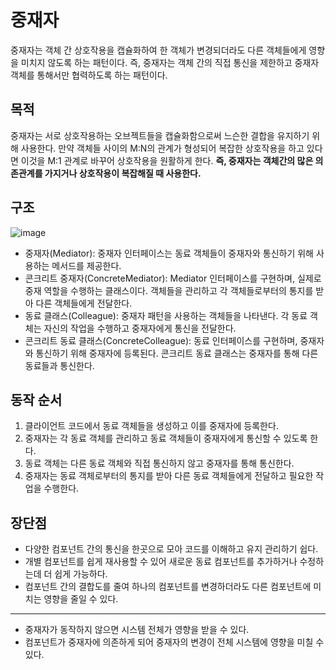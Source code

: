 # 중재자
중재자는 객체 간 상호작용을 캡슐화하여 한 객체가 변경되더라도 다른 객체들에게 영향을 미치지 않도록 하는 패턴이다. 즉, 중재자는 객체 간의 직접 통신을 제한하고 중재자 객체를 통해서만 협력하도록 하는 패턴이다.
## 목적
중재자는 서로 상호작용하는 오브젝트들을 캡슐화함으로써 느슨한 결합을 유지하기 위해 사용한다. 만약 객체들 사이의 M:N의 관계가 형성되어 복잡한 상호작용을 하고 있다면 이것을 M:1 관계로 바꾸어 상호작용을 원활하게 한다. **즉, 중재자는 객체간의 많은 의존관계를 가지거나 상호작용이 복잡해질 때 사용한다.**
## 구조
![image](https://github.com/backgame1312/DesignPattern/assets/57287524/c9602497-2b4d-4bfa-a69b-34f51abc036b)
* 중재자(Mediator): 중재자 인터페이스는 동료 객체들이 중재자와 통신하기 위해 사용하는 메서드를 제공한다.
* 콘크리트 중재자(ConcreteMediator): Mediator 인터페이스를 구현하며, 실제로 중재 역할을 수행하는 클래스이다. 객체들을 관리하고 각 객체들로부터의 통지를 받아 다른 객체들에게 전달한다.
* 동료 클래스(Colleague): 중재자 패턴을 사용하는 객체들을 나타낸다. 각 동료 객체는 자신의 작업을 수행하고 중재자에게 통신을 전달한다.
* 콘크리트 동료 클래스(ConcreteColleague): 동료 인터페이스를 구현하며, 중재자와 통신하기 위해 중재자에 등록된다. 콘크리트 동료 클래스는 중재자를 통해 다른 동료들과 통신한다.
## 동작 순서
1. 클라이언트 코드에서 동료 객체들을 생성하고 이를 중재자에 등록한다.
2. 중재자는 각 동료 객체를 관리하고 동료 객체들이 중재자에게 통신할 수 있도록 한다.
3. 동료 객체는 다른 동료 객체와 직접 통신하지 않고 중재자를 통해 통신한다.
4. 중재자는 동료 객체로부터의 통지를 받아 다른 동료 객체들에게 전달하고 필요한 작업을 수행한다.
## 장단점
* 다양한 컴포넌트 간의 통신을 한곳으로 모아 코드를 이해하고 유지 관리하기 쉽다.
* 개별 컴포넌트를 쉽게 재사용할 수 있어 새로운 동료 컴포넌트를 추가하거나 수정하는데 더 쉽게 가능하다.
* 컴포넌트 간의 결합도를 줄여 하나의 컴포넌트를 변경하더라도 다른 컴포넌트에 미치는 영향을 줄일 수 있다.
----------------------------------
* 중재자가 동작하지 않으면 시스템 전체가 영향을 받을 수 있다.
* 컴포넌트가 중재자에 의존하게 되어 중재자의 변경이 전체 시스템에 영향을 미칠 수 있다.
